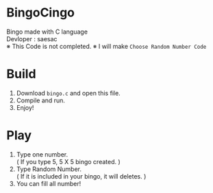 # BingoCingo
Bingo made with C language <br>
Devloper : saesac <br>
※ This Code is not completed.
※ I will make `Choose Random Number Code`

# Build
1. Download `bingo.c` and open this file. <br>
2. Compile and run. <br>
3. Enjoy! <br>

# Play
1. Type one number. <br>
   ( If you type 5, 5 X 5 bingo created. )
2. Type Random Number. <br>
   ( If it is included in your bingo, it will deletes. )
3. You can fill all number!
